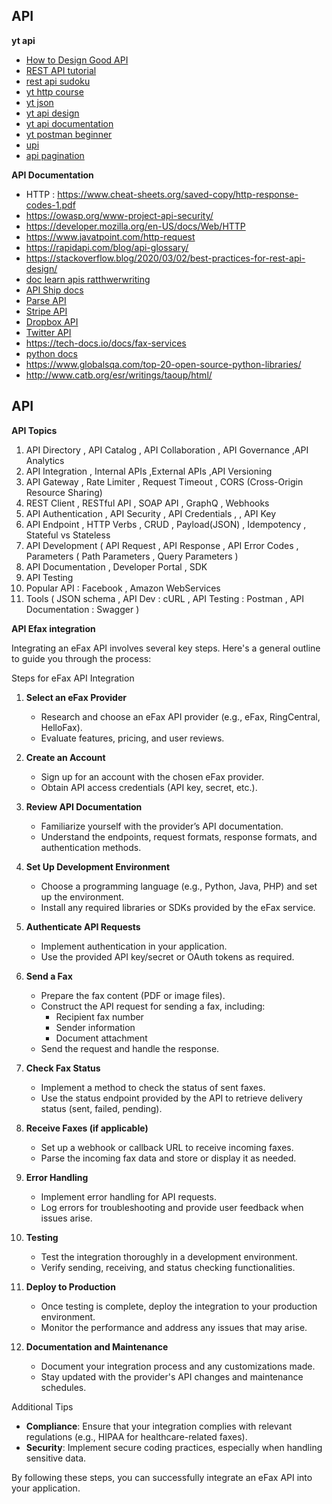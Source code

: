 ## API
**yt api**
* [How to Design Good API](https://static.googleusercontent.com/media/research.google.com/en//pubs/archive/32713.pdf)
* [REST API tutorial](https://www.restapitutorial.com/)
* [rest api sudoku](https://www.youtube.com/playlist?list=PLTCrU9sGybupzS5-3iYTsYUI1emBDKdHu)
* [yt http course](https://www.youtube.com/watch?v=iYM2zFP3Zn0&list=PLmMyXRtEtJEaMk5au5y8p8avI5kJuQPHS&index=1&pp=gAQBiAQB)
* [yt json](https://www.youtube.com/watch?v=iiADhChRriM&list=PLmMyXRtEtJEaMk5au5y8p8avI5kJuQPHS&index=5&pp=gAQBiAQB)
* [yt api design](https://www.youtube.com/watch?v=hEj61QV0wdg&list=PLmMyXRtEtJEaMk5au5y8p8avI5kJuQPHS&index=1&pp=gAQBiAQB)
* [yt api documentation](https://www.youtube.com/watch?v=NawxzLB4aro&list=PLmMyXRtEtJEaMk5au5y8p8avI5kJuQPHS&index=2&pp=gAQBiAQB)
* [yt postman beginner](https://www.youtube.com/playlist?list=PLhW3qG5bs-L9P22XSnRe4suiWL4acXG-g)
* [upi](https://www.youtube.com/watch?v=iI2NaN_QVTI&list=PLmMyXRtEtJEb0qXMQIZEvGmTDqDLuxkCA&index=11&pp=gAQBiAQB)
* [api pagination](https://www.youtube.com/watch?v=14K_a2kKTxU&list=PLmMyXRtEtJEb0qXMQIZEvGmTDqDLuxkCA&index=9&pp=gAQBiAQB)


**API Documentation**
* HTTP : https://www.cheat-sheets.org/saved-copy/http-response-codes-1.pdf
* https://owasp.org/www-project-api-security/
* https://developer.mozilla.org/en-US/docs/Web/HTTP
* https://www.javatpoint.com/http-request
* https://rapidapi.com/blog/api-glossary/
* https://stackoverflow.blog/2020/03/02/best-practices-for-rest-api-design/
* [doc learn apis ratthwerwriting](https://idratherbewriting.com/learnapidoc/docapis_introtoapis.html)
* [API Ship docs](https://www.aftership.com/docs/tracking/quickstart/api-quick-start)
* [Parse API](https://docs.parseplatform.org/rest/guide/)
* [Stripe API](https://stripe.com/docs/api/customers)
* [Dropbox API](https://www.dropbox.com/developers/documentation/http/documentation)
* [Twitter API](https://developer.twitter.com/en/docs/twitter-api/api-reference-index)
* https://tech-docs.io/docs/fax-services
* [python docs](https://docs.python.org/3/tutorial/index.html)
* https://www.globalsqa.com/top-20-open-source-python-libraries/
* http://www.catb.org/esr/writings/taoup/html/




## API
**API Topics**
1. API Directory , API Catalog , API Collaboration , API Governance ,API Analytics 
1. API Integration , Internal APIs ,External APIs ,API Versioning 
1. API Gateway , Rate Limiter , Request Timeout , CORS (Cross-Origin Resource Sharing)
1. REST Client , RESTful API ,  SOAP API , GraphQ , Webhooks
1. API Authentication , API Security , API Credentials ,  , API Key
1. API Endpoint , HTTP Verbs , CRUD , Payload(JSON) , Idempotency , Stateful vs Stateless
1. API Development ( API Request , API Response , API Error Codes , Parameters ( Path Parameters , Query Parameters )
1. API Documentation , Developer Portal , SDK
1. API Testing
1. Popular API : Facebook , Amazon WebServices
1. Tools ( JSON schema , API Dev : cURL , API Testing : Postman , API Documentation : Swagger )


**API Efax integration**

Integrating an eFax API involves several key steps. Here's a general outline to guide you through the process:

Steps for eFax API Integration

1. **Select an eFax Provider**
   - Research and choose an eFax API provider (e.g., eFax, RingCentral, HelloFax).
   - Evaluate features, pricing, and user reviews.

2. **Create an Account**
   - Sign up for an account with the chosen eFax provider.
   - Obtain API access credentials (API key, secret, etc.).

3. **Review API Documentation**
   - Familiarize yourself with the provider’s API documentation.
   - Understand the endpoints, request formats, response formats, and authentication methods.

4. **Set Up Development Environment**
   - Choose a programming language (e.g., Python, Java, PHP) and set up the environment.
   - Install any required libraries or SDKs provided by the eFax service.

5. **Authenticate API Requests**
   - Implement authentication in your application.
   - Use the provided API key/secret or OAuth tokens as required.

6. **Send a Fax**
   - Prepare the fax content (PDF or image files).
   - Construct the API request for sending a fax, including:
     - Recipient fax number
     - Sender information
     - Document attachment
   - Send the request and handle the response.

7. **Check Fax Status**
   - Implement a method to check the status of sent faxes.
   - Use the status endpoint provided by the API to retrieve delivery status (sent, failed, pending).

8. **Receive Faxes (if applicable)**
   - Set up a webhook or callback URL to receive incoming faxes.
   - Parse the incoming fax data and store or display it as needed.

9. **Error Handling**
   - Implement error handling for API requests.
   - Log errors for troubleshooting and provide user feedback when issues arise.

10. **Testing**
    - Test the integration thoroughly in a development environment.
    - Verify sending, receiving, and status checking functionalities.

11. **Deploy to Production**
    - Once testing is complete, deploy the integration to your production environment.
    - Monitor the performance and address any issues that may arise.

12. **Documentation and Maintenance**
    - Document your integration process and any customizations made.
    - Stay updated with the provider's API changes and maintenance schedules.

Additional Tips
- **Compliance**: Ensure that your integration complies with relevant regulations (e.g., HIPAA for healthcare-related faxes).
- **Security**: Implement secure coding practices, especially when handling sensitive data.

By following these steps, you can successfully integrate an eFax API into your application.
